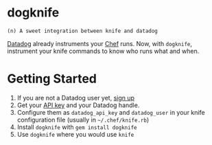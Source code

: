 dogknife
========

    (n) A sweet integration between knife and datadog
    
[Datadog](http://www.datadoghq.com) already instruments your [Chef](http://opscode.com/chef) runs.
Now, with `dogknife`, instrument your knife commands to know who runs what and when.

Getting Started
===============

1. If you are not a Datadog user yet, [sign up](http://www.datadoghq.com/signup)
2. Get your [API key](https://app.datadoghq.com/account/settings) and your Datadog handle.
3. Configure them as `datadog_api_key` and `datadog_user` in your knife configuration file (usually in `~/.chef/knife.rb`)
4. Install `dogknife` with `gem install dogknife`
5. Use `dogknife` where you would use `knife`